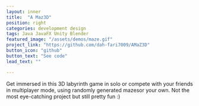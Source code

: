 ```yaml
---
layout: inner
title:  "A Maz3D"
position: right
categories: development design
tags: Java JavaFX Unity Blender
featured_image: "/assets/demos/maze.gif"
project_link: "https://github.com/dah-fari7009/AMaZ3D"
button_icon: "github"
button_text: "See code"
lead_text: ""

---
```

<!-- TODO ADD DEMO AFTER CLEANUP AND GETTING CODE TO RUN -->
Get immersed in this 3D labyrinth game in solo or compete with your friends in multiplayer mode, using randomly generated mazesor your own. Not the most eye-catching project but still pretty fun :)
